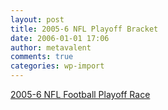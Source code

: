 ```yaml
---
layout: post
title: 2005-6 NFL Playoff Bracket
date: 2006-01-01 17:06
author: metavalent
comments: true
categories: wp-import
---
```

<a href="http://cbs.sportsline.com/nfl/playoffrace/bracket">2005-6 NFL Football Playoff Race</a>
